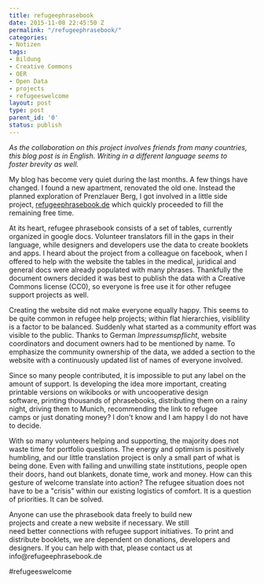 ```yaml
---
title: refugeephrasebook
date: 2015-11-08 22:45:50 Z
permalink: "/refugeephrasebook/"
categories:
- Notizen
tags:
- Bildung
- Creative Commons
- OER
- Open Data
- projects
- refugeeswelcome
layout: post
type: post
parent_id: '0'
status: publish
---
```


<p>
				<em>As the collaboration on this project involves friends from many countries, this blog post is in English. Writing in a different language seems to foster brevity as well.</em></p>
<p>My blog has become very quiet during the last months. A few things have changed. I found a new apartment, renovated the old one. Instead the planned exploration of Prenzlauer Berg, I got involved in a little side project, <a href="http://www.refugeephrasebook.de">refugeephrasebook.de</a> which quickly proceeded to fill the remaining free time.</p>

<!-- more -->

<p>At its heart, refugee phrasebook consists of a set of tables, currently organized in google docs. Volunteer translators fill in the gaps in their language, while designers and developers use the data to create booklets and apps. I heard about the project from a colleague on facebook, when I offered to help with the website the tables in the medical, juridical and general docs were already populated with many phrases. Thankfully the document owners decided it was best to publish the data with a Creative Commons license (CC0), so everyone is free use it for other refugee support projects as well.</p>
<p>Creating the website did not make everyone equally happy. This seems to be quite common in refugee help projects; within flat hierarchies, visiblility is a factor to be balanced. Suddenly what started as a community effort was visible to the public. Thanks to German <em>Impressumspflicht</em>, website coordinators and document owners had to be mentioned by name<em>. </em>To emphasize the community ownership of the data, we added a section to the website with a continuously updated list of names of everyone involved.</p>
<p>Since so many people contributed, it is impossible to put any label on the amount of support. Is developing the idea more important, creating printable versions on wikibooks or with uncooperative design software, printing thousands of phrasebooks, distributing them on a rainy night, driving them to Munich, recommending the link to refugee camps or just donating money? I don't know and I am happy I do not have to decide.</p>
<p>With so many volunteers helping and supporting, the majority does not waste time for portfolio questions. The energy and optimism is positively humbling, and our little translation project is only a small part of what is being done. Even with failing and unwilling state institutions, people open their doors, hand out blankets, donate time, work and money. How can this gesture of welcome translate into action? The refugee situation does not have to be a "crisis" within our existing logistics of comfort. It is a question of priorities. It can be solved.</p>
<p>Anyone can use the phrasebook data freely to build new projects and create a new website if necessary. We still need better connections with refugee support initiatives. To print and distribute booklets, we are dependent on donations, developers and designers. If you can help with that, please contact us at info@refugeephrasebook.de</p>
<p>#refugeeswelcome</p>
<p>&nbsp;</p>
<p>&nbsp;		</p>
